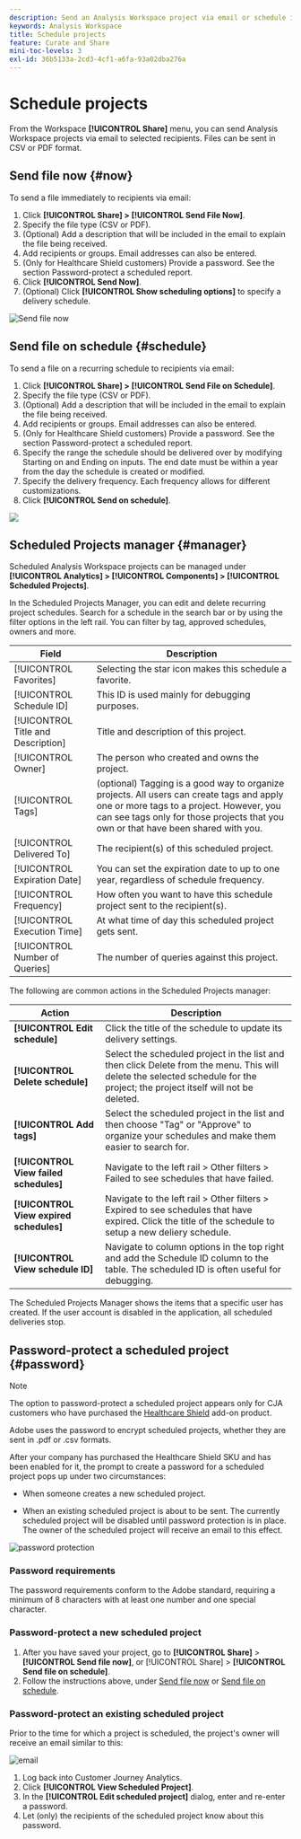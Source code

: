 ```yaml
---
description: Send an Analysis Workspace project via email or schedule it for delivery.
keywords: Analysis Workspace
title: Schedule projects
feature: Curate and Share
mini-toc-levels: 3
exl-id: 36b5133a-2cd3-4cf1-a6fa-93a02dba276a
---
```

# Schedule projects

From the Workspace **[!UICONTROL Share]** menu, you can send Analysis Workspace projects via email to selected recipients. Files can be sent in CSV or PDF format. 

## Send file now {#now}

To send a file immediately to recipients via email:

1. Click **[!UICONTROL Share] > [!UICONTROL Send File Now]**.
1. Specify the file type (CSV or PDF).
1. (Optional) Add a description that will be included in the email to explain the file being received. 
1. Add recipients or groups. Email addresses can also be entered. 
1. (Only for Healthcare Shield customers) Provide a password. See the section Password-protect a scheduled report. 
1. Click **[!UICONTROL Send Now]**.
1. (Optional) Click **[!UICONTROL Show scheduling options]** to specify a delivery schedule.

![Send file now](assets/send-file-no-scheduling-options.JPG)

## Send file on schedule {#schedule}

To send a file on a recurring schedule to recipients via email:

1. Click **[!UICONTROL Share] > [!UICONTROL Send File on Schedule]**.
1. Specify the file type (CSV or PDF).
1. (Optional) Add a description that will be included in the email to explain the file being received. 
1. Add recipients or groups. Email addresses can also be entered. 
1. (Only for Healthcare Shield customers) Provide a password. See the section Password-protect a scheduled report. 
1. Specify the range the schedule should be delivered over by modifying Starting on and Ending on inputs. The end date must be within a year from the day the schedule is created or modified.
1. Specify the delivery frequency. Each frequency allows for different customizations. 
1. Click **[!UICONTROL Send on schedule]**.

![](assets/send-file.JPG)

## Scheduled Projects manager {#manager}

Scheduled Analysis Workspace projects can be managed under **[!UICONTROL Analytics] > [!UICONTROL Components] > [!UICONTROL Scheduled Projects]**.

In the Scheduled Projects Manager, you can edit and delete recurring project schedules. Search for a schedule in the search bar or by using the filter options in the left rail. You can filter by tag, approved schedules, owners and more.

| Field | Description |
| --- | --- |
| [!UICONTROL Favorites] | Selecting the star icon makes this schedule a favorite. |
| [!UICONTROL Schedule ID] | This ID is used mainly for debugging purposes. |
| [!UICONTROL Title and Description] | Title and description of this project. |
| [!UICONTROL Owner] | The person who created and owns the project. |
| [!UICONTROL Tags] | (optional) Tagging is a good way to organize projects. All users can create tags and apply one or more tags to a project. However, you can see tags only for those projects that you own or that have been shared with you.  |
| [!UICONTROL Delivered To] | The recipient(s) of this scheduled project. |
| [!UICONTROL Expiration Date] | You can set the expiration date to up to one year, regardless of schedule frequency. |
| [!UICONTROL Frequency] | How often you want to have this schedule project sent to the recipient(s). |
| [!UICONTROL Execution Time] | At what time of day this scheduled project gets sent. |
| [!UICONTROL Number of Queries] | The number of queries against this project. | 

The following are common actions in the Scheduled Projects manager:

|Action|Description|
|---|---|
|**[!UICONTROL Edit schedule]**|Click the title of the schedule to update its delivery settings.|
|**[!UICONTROL Delete schedule]**|Select the scheduled project in the list and then click Delete from the menu. This will delete the selected schedule for the project; the project itself will not be deleted.|
|**[!UICONTROL Add tags]**|Select the scheduled project in the list and then choose "Tag" or "Approve" to organize your schedules and make them easier to search for.|
|**[!UICONTROL View failed schedules]**|Navigate to the left rail > Other filters > Failed to see schedules that have failed.|
|**[!UICONTROL View expired schedules]**|Navigate to the left rail > Other filters > Expired to see schedules that have expired. Click the title of the schedule to setup a new deliery schedule.|
|**[!UICONTROL View schedule ID]**|Navigate to column options in the top right and add the Schedule ID column to the table. The scheduled ID is often useful for debugging.|

The Scheduled Projects Manager shows the items that a specific user has created. If the user account is disabled in the application, all scheduled deliveries stop.

## Password-protect a scheduled project {#password}

>[!NOTE]
>
>The option to password-protect a scheduled project appears only for CJA customers who have purchased the [Healthcare Shield](https://business.adobe.com/solutions/experience-cloud-for-healthcare.html) add-on product. 

Adobe uses the password to encrypt scheduled projects, whether they are sent in .pdf or .csv formats.

After your company has purchased the Healthcare Shield SKU and has been enabled for it, the prompt to create a password for a scheduled project pops up under two circumstances:

* When someone creates a new scheduled project.

* When an existing scheduled project is about to be sent. The currently scheduled project will be disabled until password protection is in place. The owner of the scheduled project will receive an email to this effect. 

![password protection](assets/password.png)

### Password requirements

The password requirements conform to the Adobe standard, requiring a minimum of 8 characters with at least one number and one special character. 

### Password-protect a new scheduled project

1. After you have saved your project, go to **[!UICONTROL Share]** > **[!UICONTROL Send file now]**, or [!UICONTROL Share] > **[!UICONTROL Send file on schedule]**.
1. Follow the instructions above, under [Send file now](https://experienceleague.adobe.com/docs/analytics-platform/using/cja-workspace/curate-share/t-schedule-report.html#now) or [Send file on schedule](https://experienceleague.adobe.com/docs/analytics-platform/using/cja-workspace/curate-share/t-schedule-report.html#schedule).

### Password-protect an existing scheduled project 

Prior to the time for which a project is scheduled, the project's owner will receive an email similar to this:

![email](assets/email-password.png)

1. Log back into Customer Journey Analytics.
1. Click **[!UICONTROL View Scheduled Project]**.
1. In the **[!UICONTROL Edit scheduled project]** dialog, enter and re-enter a password.
1. Let (only) the recipients of the scheduled project know about this password.


